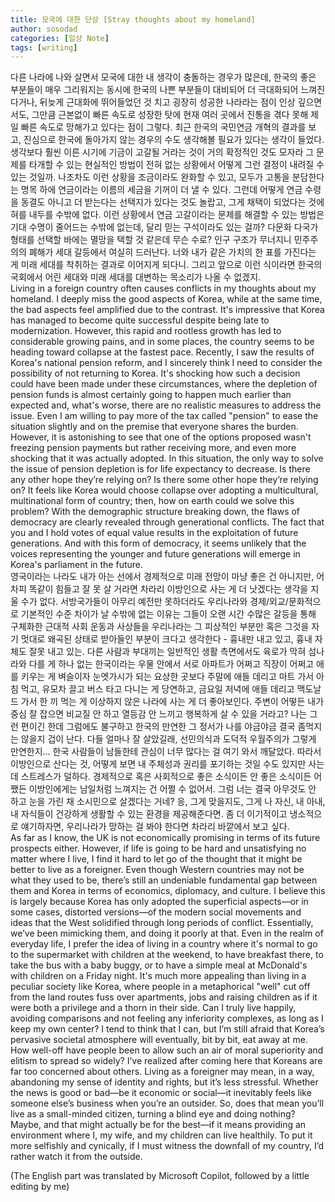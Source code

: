 ```yaml
---
title: 모국에 대한 단상 [Stray thoughts about my homeland]
author: sosodad
categories: [일상 Note]
tags: [writing]
---
```


다른 나라에 나와 살면서 모국에 대한 내 생각이 충돌하는 경우가 많은데, 한국의 좋은 부분들이 매우 그리워지는 동시에 한국의 나쁜 부분들이 대비되어 더 극대화되어 느껴진다거나, 뒤늦게 근대화에 뛰어들었던 것 치고 굉장히 성공한 나라라는 점이 인상 깊으면서도, 그만큼 근본없이 빠른 속도로 성장한 탓에 현재 여러 곳에서 진통을 겪다 못해 제일 빠른 속도로 망해가고 있다는 점이 그렇다. 최근 한국의 국민연금 개혁의 결과를 보고, 진심으로 한국에 돌아가지 않는 경우의 수도 생각해볼 필요가 있다는 생각이 들었다. 생각보다 훨씬 이른 시기에 기금이 고갈될 거라는 것이 거의 확정적인 것도 모자라 그 문제를 타개할 수 있는 현실적인 방법이 전혀 없는 상황에서 어떻게 그런 결정이 내려질 수 있는 것일까. 나조차도 이런 상황을 조금이라도 완화할 수 있고, 모두가 고통을 분담한다는 명목 하에 연금이라는 이름의 세금을 기꺼이 더 낼 수 있다. 그런데 어떻게 연금 수령을 동결도 아니고 더 받는다는 선택지가 있다는 것도 놀랍고, 그게 채택이 되었다는 것에 혀를 내두를 수밖에 없다. 이런 상황에서 연금 고갈이라는 문제를 해결할 수 있는 방법은 기대 수명이 줄어드는 수밖에 없는데, 달리 믿는 구석이라도 있는 걸까? 다문화 다국가 형태를 선택할 바에는 멸망을 택할 것 같은데 무슨 수로? 인구 구조가 무너지니 민주주의의 폐해가 세대 갈등에서 여실히 드러난다. 너와 내가 같은 가치의 한 표를 가진다는 게 미래 세대를 착취하는 결과로 이어지게 되다니. 그리고 앞으로 이런 식이라면 한국의 국회에서 어린 세대와 미래 세대를 대변하는 목소리가 나올 수 없겠지.  
Living in a foreign country often causes conflicts in my thoughts about my homeland. I deeply miss the good aspects of Korea, while at the same time, the bad aspects feel amplified due to the contrast. It's impressive that Korea has managed to become quite successful despite being late to modernization. However, this rapid and rootless growth has led to considerable growing pains, and in some places, the country seems to be heading toward collapse at the fastest pace. Recently, I saw the results of Korea's national pension reform, and I sincerely think I need to consider the possibility of not returning to Korea. It's shocking how such a decision could have been made under these circumstances, where the depletion of pension funds is almost certainly going to happen much earlier than expected and, what's worse, there are no realistic measures to address the issue.  Even I am willing to pay more of the tax called "pension" to ease the situation slightly and on the premise that everyone shares the burden. However, it is astonishing to see that one of the options proposed wasn't freezing pension payments but rather receiving more, and even more shocking that it was actually adopted. In this situation, the only way to solve the issue of pension depletion is for life expectancy to decrease. Is there any other hope they’re relying on? Is there some other hope they’re relying on? It feels like Korea would choose collapse over adopting a multicultural, multinational form of country; then, how on earth could we solve this problem? With the demographic structure breaking down, the flaws of democracy are clearly revealed through generational conflicts. The fact that you and I hold votes of equal value results in the exploitation of future generations. And with this form of democracy, it seems unlikely that the voices representing the younger and future generations will emerge in Korea's parliament in the future.  
영국이라는 나라도 내가 아는 선에서 경제적으로 미래 전망이 마냥 좋은 건 아니지만, 어차피 똑같이 힘들고 잘 못 살 거라면 차라리 이방인으로 사는 게 더 낫겠다는 생각을 지울 수가 없다. 서방국가들이 아무리 예전만 못하더라도 우리나라와 경제/외교/문화적으로 기본적인 수준 차이가 날 수밖에 없는 이유는 그들이 오랜 시간 수많은 갈등을 통해 구체화한 근대적 사회 운동과 사상들을 우리나라는 그 피상적인 부분만 혹은 그것을 자기 멋대로 왜곡된 상태로 받아들인 부분이 크다고 생각한다 - 흉내만 내고 있고, 흉내 자체도 잘못 내고 있는. 다른 사람과 부대끼는 일반적인 생활 측면에서도 육로가 막혀 섬나라와 다를 게 하나 없는 한국이라는 우물 안에서 서로 아파트가 어쩌고 직장이 어쩌고 애를 키우는 게 벼슬이자 눈엣가시가 되는 요상한 곳보다 주말에 애들 데리고 마트 가서 아침 먹고, 유모차 끌고 버스 타고 다니는 게 당연하고, 금요일 저녁에 애들 데리고 맥도날드 가서 한 끼 먹는 게 이상하지 않은 나라에 사는 게 더 좋아보인다. 주변이 어떻든 내가 중심 잘 잡으면 비교질 안 하고 열등감 안 느끼고 행복하게 살 수 있을 거라고? 나는 그런 편이긴 한데 그럼에도 불구하고 한국의 만연한 그 정서가 나를 야금야금 결국 좀먹지는 않을지 겁이 난다. 다들 얼마나 잘 살았길래, 선민의식과 도덕적 우월주의가 그렇게 만연한지... 한국 사람들이 남들한테 관심이 너무 많다는 걸 여기 와서 깨달았다. 따라서 이방인으로 산다는 것, 어떻게 보면 내 주체성과 권리를 포기하는 것일 수도 있지만 사는 데 스트레스가 덜하다. 경제적으로 혹은 사회적으로 좋은 소식이든 안 좋은 소식이든 어쨌든 이방인에게는 남일처럼 느껴지는 건 어쩔 수 없어서. 그럼 너는 결국 아무것도 안 하고 눈을 가린 채 소시민으로 살겠다는 거네? 응, 그게 맞을지도, 그게 나 자신, 내 아내, 내 자식들이 건강하게 생활할 수 있는 환경을 제공해준다면. 좀 더 이기적이고 냉소적으로 얘기하자면, 우리나라가 망하는 걸 봐야 한다면 차라리 바깥에서 보고 싶다.  
As far as I know, the UK is not economically promising in terms of its future prospects either. However, if life is going to be hard and unsatisfying no matter where I live, I find it hard to let go of the thought that it might be better to live as a foreigner. Even though Western countries may not be what they used to be, there’s still an undeniable fundamental gap between them and Korea in terms of economics, diplomacy, and culture. I believe this is largely because Korea has only adopted the superficial aspects—or in some cases, distorted versions—of the modern social movements and ideas that the West solidified through long periods of conflict. Essentially, we’ve been mimicking them, and doing it poorly at that. Even in the realm of everyday life, I prefer the idea of living in a country where it's normal to go to the supermarket with children at the weekend, to have breakfast there, to take the bus with a baby buggy, or to have a simple meal at McDonald's with children on a Friday night. It's much more appealing than living in a peculiar society like Korea, where people in a metaphorical "well" cut off from the land routes fuss over apartments, jobs and raising children as if it were both a privilege and a thorn in their side. Can I truly live happily, avoiding comparisons and not feeling any inferiority complexes, as long as I keep my own center? I tend to think that I can, but I’m still afraid that Korea’s pervasive societal atmosphere will eventually, bit by bit, eat away at me. How well-off have people been to allow such an air of moral superiority and elitism to spread so widely? I’ve realized after coming here that Koreans are far too concerned about others. Living as a foreigner may mean, in a way, abandoning my sense of identity and rights, but it’s less stressful. Whether the news is good or bad—be it economic or social—it inevitably feels like someone else’s business when you’re an outsider. So, does that mean you’ll live as a small-minded citizen, turning a blind eye and doing nothing? Maybe, and that might actually be for the best—if it means providing an environment where I, my wife, and my children can live healthily. To put it more selfishly and cynically, if I must witness the downfall of my country, I’d rather watch it from the outside.  
  
(The English part was translated by Microsoft Copilot, followed by a little editing by me)
